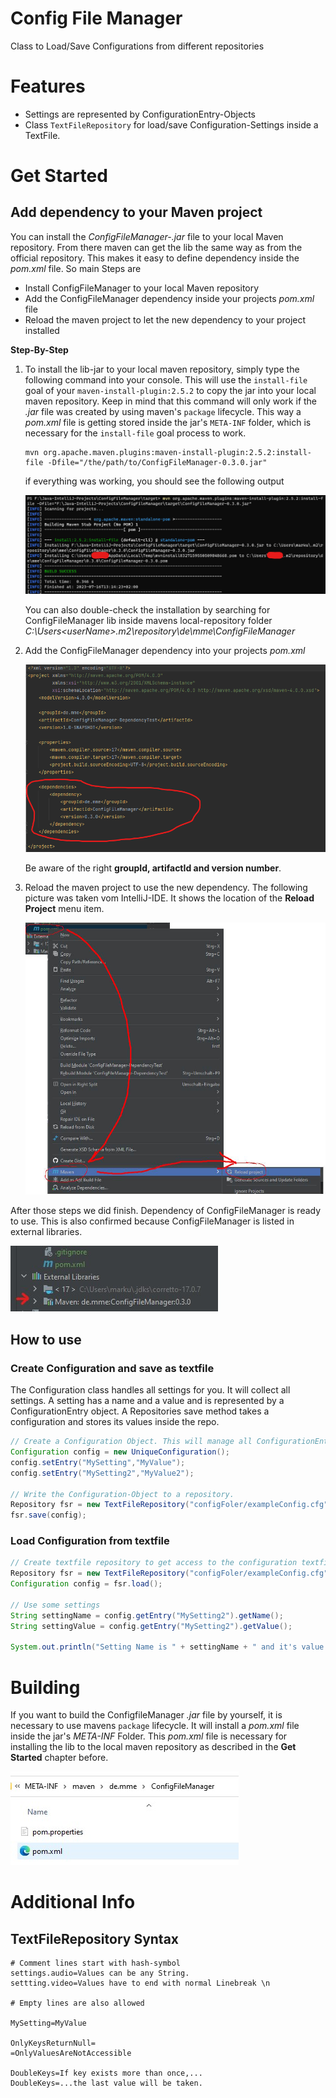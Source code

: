# Config File Manager
Class to Load/Save Configurations from different repositories

# Features
- Settings are represented by ConfigurationEntry-Objects
- Class `TextFileRepository` for load/save Configuration-Settings inside a TextFile.

# Get Started

## Add dependency to your Maven project

You can install the _ConfigFileManager-<versionNumber>.jar_ file to your local Maven repository.
From there maven can get the lib the same way as from the official repository.
This makes it easy to define dependency inside the _pom.xml_ file.
So main Steps are

- Install ConfigFileManager to your local Maven repository 
- Add the ConfigFileManager dependency inside your projects _pom.xml_ file
- Reload the maven project to let the new dependency to your project installed

**Step-By-Step**

1. To install the lib-jar to your local maven repository, simply type the following command into your console. 
This will use the `install-file` goal of your `maven-install-plugin:2.5.2` to copy the jar into 
your local maven repository. Keep in mind that this command will only work if the _.jar_ file was created 
by using maven's `package` lifecycle. This way a _pom.xml_ file is getting stored inside the jar's `META-INF`
folder, which is necessary for the `install-file` goal process to work.
    ```    
    mvn org.apache.maven.plugins:maven-install-plugin:2.5.2:install-file -Dfile="/the/path/to/ConfigFileManager-0.3.0.jar"
    ```

    if everything was working, you should see the following output

    ![maven-plugin-installation-cli.png](docs%2Fimg%2Fmaven-plugin-installation-cli.png)

    You can also double-check the installation by searching for ConfigFileManager lib inside mavens 
    local-repository folder 
    _C:\Users\<userName>\.m2\repository\de\mme\ConfigFileManager_

   
2. Add the ConfigFileManager dependency into your projects _pom.xml_
    
    ![maven-dependency-installation-pom.png](docs%2Fimg%2Fmaven-dependency-installation-pom.png)

    Be aware of the right **groupId, artifactId and version number**.


3. Reload the maven project to use the new dependency. The following picture was taken vom 
IntelliJ-IDE. It shows the location of the **Reload Project** menu item.

    ![maven-reload-project.jpg](docs%2Fimg%2Fmaven-reload-project.jpg)


After those steps we did finish. 
Dependency of ConfigFileManager is ready to use. This is also confirmed because ConfigFileManager
is listed in external libraries.

![ExternalLibrary-ConfigFileManager.jpg](docs%2Fimg%2FExternalLibrary-ConfigFileManager.jpg)


## How to use

### Create Configuration and save as textfile
The Configuration class handles all settings for you. It will collect all settings.
A setting has a name and a value and is represented by a ConfigurationEntry object.
A Repositories save method takes a configuration and stores its values inside the repo.

``` java
// Create a Configuration Object. This will manage all ConfigurationEntry for you
Configuration config = new UniqueConfiguration();
config.setEntry("MySetting","MyValue");
config.setEntry("MySetting2","MyValue2");

// Write the Configuration-Object to a repository.
Repository fsr = new TextFileRepository("configFoler/exampleConfig.cfg");
fsr.save(config);
```

### Load Configuration from textfile
``` java
// Create textfile repository to get access to the configuration textfile
Repository fsr = new TextFileRepository("configFoler/exampleConfig.cfg");
Configuration config = fsr.load();

// Use some settings
String settingName = config.getEntry("MySetting2").getName();
String settingValue = config.getEntry("MySetting2").getValue();

System.out.println("Setting Name is " + settingName + " and it's value is " + settingValue);

```


# Building

If you want to build the ConfigfileManager _.jar_ file by yourself, it is necessary to use 
mavens `package` lifecycle. It will install a _pom.xml_ file inside the jar's _META-INF_ Folder.
This _pom.xml_ file is necessary for installing the lib to the local
maven repository as described in the **Get Started** chapter before.

![METAINF-POM.jpg](docs%2Fimg%2FMETAINF-POM.jpg)




# Additional Info

## TextFileRepository Syntax

```
# Comment lines start with hash-symbol
settings.audio=Values can be any String.
settting.video=Values have to end with normal Linebreak \n 

# Empty lines are also allowed

MySetting=MyValue

OnlyKeysReturnNull=
=OnlyValuesAreNotAccessible

DoubleKeys=If key exists more than once,...
DoubleKeys=...the last value will be taken.
```



